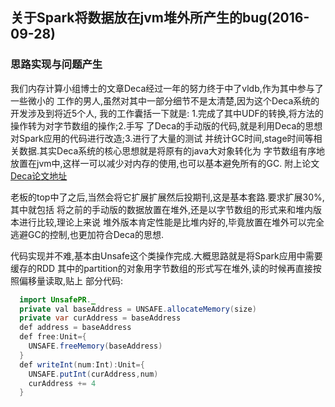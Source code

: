 ## 关于Spark将数据放在jvm堆外所产生的bug(2016-09-28)

### 思路实现与问题产生
   我们内存计算小组博士的文章Deca经过一年的努力终于中了vldb,作为其中参与了一些微小的
工作的男人,虽然对其中一部分细节不是太清楚,因为这个Deca系统的开发涉及到将近5个人,
我的工作囊括一下就是: 1.完成了其中UDF的转换,将方法的操作转为对字节数组的操作;2.手写
了Deca的手动版的代码,就是利用Deca的思想对Spark应用的代码进行改造;3.进行了大量的测试
并统计GC时间,stage时间等相关数据.其实Deca系统的核心思想就是将原有的java大对象转化为
字节数组有序地放置在jvm中,这样一可以减少对内存的使用,也可以基本避免所有的GC.
附上论文[Deca论文地址](https://arxiv.org/pdf/1602.01959v3.pdf)

  老板的top中了之后,当然会将它扩展扩展然后投期刊,这是基本套路.要求扩展30%,其中就包括
将之前的手动版的数据放置在堆外,还是以字节数组的形式来和堆内版本进行比较,理论上来说
堆外版本肯定性能是比堆内好的,毕竟放置在堆外可以完全逃避GC的控制,也更加符合Deca的思想.

  代码实现并不难,基本由Unsafe这个类操作完成.大概思路就是将Spark应用中需要缓存的RDD
其中的partition的对象用字节数组的形式写在堆外,读的时候再直接按照偏移量读取,贴上
部分代码:
```java
  import UnsafePR._
  private val baseAddress = UNSAFE.allocateMemory(size)
  private var curAddress = baseAddress
  def address = baseAddress
  def free:Unit={
    UNSAFE.freeMemory(baseAddress)
  }
  def writeInt(num:Int):Unit={
    UNSAFE.putInt(curAddress,num)
    curAddress += 4
  }
```
  

